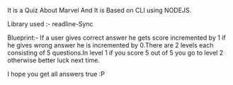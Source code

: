 It is a Quiz About Marvel And It is Based on CLI using NODEJS.

Library used :- readline-Sync

Blueprint:- If a user gives correct answer he gets score incremented by 1 if he gives wrong answer he is incremented by 0.There are 2 levels each consisting of 5 questions.In level 1 if you score 5 out of 5 you go to level 2 otherwise better luck next time.

I hope you get all answers true :P
